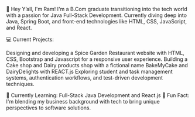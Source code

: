👋 Hey Y’all, I'm Ram!
I'm a B.Com graduate transitioning into the tech world with a passion for Java Full-Stack Development. Currently diving deep into Java, Spring Boot, and front-end technologies like HTML, CSS, JavaScript, and React.

💻 Current Projects:

Designing and developing a Spice Garden Restaurant website with HTML, CSS, Bootstrap and Javascript for a responsive user experience.
Building a Cake shop and Dairy products shop with a fictional name BakeMyCake and DairyDelights with REACT.js
Exploring student and task management systems, authentication workflows, and test-driven development techniques.

🌱 Currently Learning: Full-Stack Java Development and React.js
🚀 Fun Fact: I'm blending my business background with tech to bring unique perspectives to software solutions.
